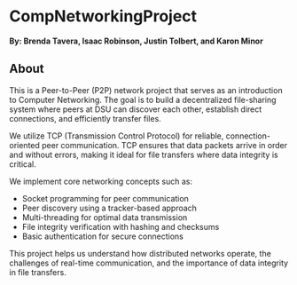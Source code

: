 # CompNetworkingProject
**By: Brenda Tavera, Isaac Robinson, Justin Tolbert, and Karon Minor**



## About 

This is a Peer-to-Peer (P2P) network project that serves as an introduction to Computer Networking. The goal is to build a decentralized file-sharing system where peers at DSU can discover each other, establish direct connections, and efficiently transfer files.

We utilize TCP (Transmission Control Protocol) for reliable, connection-oriented peer communication. TCP ensures that data packets arrive in order and without errors, making it ideal for file transfers where data integrity is critical.

We implement core networking concepts such as:

- Socket programming for peer communication
- Peer discovery using a tracker-based approach
- Multi-threading for optimal data transmission
- File integrity verification with hashing and checksums
- Basic authentication for secure connections

This project helps us understand how distributed networks operate, the challenges of real-time communication, and the importance of data integrity in file transfers.
